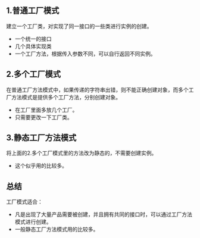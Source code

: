 
## 1.普通工厂模式

建立一个工厂类，对实现了同一接口的一些类进行实例的创建。

+ 一个统一的接口
+ 几个具体实现类
+ 一个工厂方法，根据传入参数不同，可以自行返回不同实例。

## 2.多个工厂模式

在普通工厂方法模式中，如果传递的字符串出错，则不能正确创建对象，而多个工厂方法模式是提供多个工厂方法，分别创建对象。

+ 在工厂里面多放几个工厂。
+ 只需要更改一下工厂类。

## 3.静态工厂方法模式

将上面的2.多个工厂模式里的方法改为静态的，不需要创建实例。

+ 这个似乎用的比较多。

## 总结

工厂模式适合：

+ 凡是出现了大量产品需要被创建，并且拥有共同的接口时，可以通过工厂方法模式进行创建。
+ 一般静态工厂方法模式用的比较多。
